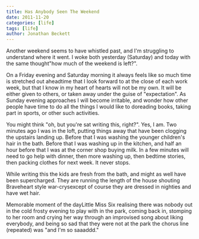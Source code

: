```yaml
---
title: Has Anybody Seen The Weekend
date: 2011-11-20
categories: [life]
tags: [life]
author: Jonathan Beckett
---
```


Another weekend seems to have whistled past, and I'm struggling to understand where it went. I woke both yesterday (Saturday) and today with the same thought"how much of the weekend is left?".

On a Friday evening and Saturday morning it always feels like so much time is stretched out aheadtime that I look forward to at the close of each work week, but that I know in my heart of hearts will not be my own. It will be either given to others, or taken away under the guise of "expectation". As Sunday evening approaches I will become irritable, and wonder how other people have time to do all the things I would like to doreading books, taking part in sports, or other such activities.

You might think "oh, but you're sat writing this, right?". Yes, I am. Two minutes ago I was in the loft, putting things away that have been clogging the upstairs landing up. Before that I was washing the younger children's hair in the bath. Before that I was washing up in the kitchen, and half an hour before that I was at the corner shop buying milk. In a few minutes will need to go help with dinner, then more washing up, then bedtime stories, then packing clothes for next week. It never stops.

While writing this the kids are fresh from the bath, and might as well have been supercharged. They are running the length of the house shouting Braveheart style war-crysexcept of course they are dressed in nighties and have wet hair.

Memorable moment of the dayLittle Miss Six realising there was nobody out in the cold frosty evening to play with in the park, coming back in, stomping to her room and crying her way through an improvised song about liking everybody, and being so sad that they were not at the park the chorus line (repeated) was "and I'm so saaaddd."